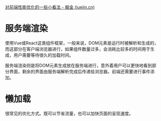 [对前端性能优化的一些小看法 - 掘金 (juejin.cn)](https://juejin.cn/post/7101249167183822878)

# 服务端渲染

使用Vue或React这类组件框架，一般来说，DOM元素是运行时被解析和生成的，而这部分在客户端浏览器进行，如果组件数量过多，会消耗比较多的时间用于生成，用户需要等待很久的加载时间。

服务端渲染则是将DOM元素生成放在服务端进行，意外着用户可以更快地看到部分界面，剩余的界面由服务端解析完成后传递给浏览器。前端还需要进行事件添加。

# 懒加载

很常见的优化方式。既可以节省流量，也可以加快页面的呈现速度。